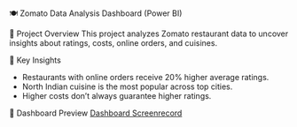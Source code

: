 🍽️ Zomato Data Analysis Dashboard (Power BI)

📌 Project Overview
This project analyzes Zomato restaurant data to uncover insights about ratings, costs, online orders, and cuisines.

🔑 Key Insights
- Restaurants with online orders receive 20% higher average ratings.  
- North Indian cuisine is the most popular across top cities.  
- Higher costs don’t always guarantee higher ratings.  


📸 Dashboard Preview
[Dashboard Screenrecord](ZomatoDashboard.mp4)
